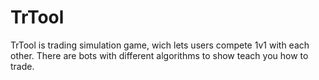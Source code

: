 # TrTool
TrTool is trading simulation game, wich lets users compete 1v1 with each other. There are bots with different algorithms to show teach you how to trade.
